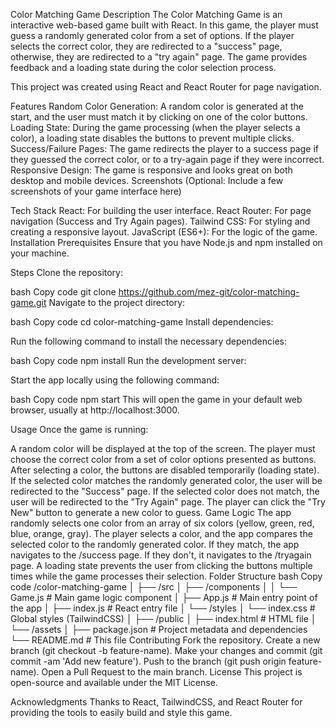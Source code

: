 Color Matching Game
Description
The Color Matching Game is an interactive web-based game built with React. In this game, the player must guess a randomly generated color from a set of options. If the player selects the correct color, they are redirected to a "success" page, otherwise, they are redirected to a "try again" page. The game provides feedback and a loading state during the color selection process.

This project was created using React and React Router for page navigation.

Features
Random Color Generation: A random color is generated at the start, and the user must match it by clicking on one of the color buttons.
Loading State: During the game processing (when the player selects a color), a loading state disables the buttons to prevent multiple clicks.
Success/Failure Pages: The game redirects the player to a success page if they guessed the correct color, or to a try-again page if they were incorrect.
Responsive Design: The game is responsive and looks great on both desktop and mobile devices.
Screenshots
(Optional: Include a few screenshots of your game interface here)

Tech Stack
React: For building the user interface.
React Router: For page navigation (Success and Try Again pages).
Tailwind CSS: For styling and creating a responsive layout.
JavaScript (ES6+): For the logic of the game.
Installation
Prerequisites
Ensure that you have Node.js and npm installed on your machine.

Steps
Clone the repository:

bash
Copy code
git clone https://github.com/mez-git/color-matching-game.git
Navigate to the project directory:

bash
Copy code
cd color-matching-game
Install dependencies:

Run the following command to install the necessary dependencies:

bash
Copy code
npm install
Run the development server:

Start the app locally using the following command:

bash
Copy code
npm start
This will open the game in your default web browser, usually at http://localhost:3000.

Usage
Once the game is running:

A random color will be displayed at the top of the screen.
The player must choose the correct color from a set of color options presented as buttons.
After selecting a color, the buttons are disabled temporarily (loading state).
If the selected color matches the randomly generated color, the user will be redirected to the "Success" page.
If the selected color does not match, the user will be redirected to the "Try Again" page.
The player can click the "Try New" button to generate a new color to guess.
Game Logic
The app randomly selects one color from an array of six colors (yellow, green, red, blue, orange, gray).
The player selects a color, and the app compares the selected color to the randomly generated color.
If they match, the app navigates to the /success page. If they don't, it navigates to the /tryagain page.
A loading state prevents the user from clicking the buttons multiple times while the game processes their selection.
Folder Structure
bash
Copy code
/color-matching-game
│
├── /src
│   ├── /components
│   │   └── Game.js              # Main game logic component
│   ├── App.js                   # Main entry point of the app
│   ├── index.js                 # React entry file
│   └── /styles
│       └── index.css            # Global styles (TailwindCSS)
│
├── /public
│   ├── index.html               # HTML file
│   └── /assets
│
├── package.json                 # Project metadata and dependencies
└── README.md                    # This file
Contributing
Fork the repository.
Create a new branch (git checkout -b feature-name).
Make your changes and commit (git commit -am 'Add new feature').
Push to the branch (git push origin feature-name).
Open a Pull Request to the main branch.
License
This project is open-source and available under the MIT License.

Acknowledgments
Thanks to React, TailwindCSS, and React Router for providing the tools to easily build and style this game.

